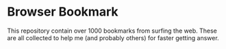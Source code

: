 # Browser Bookmark
This repository contain over 1000 bookmarks from surfing the web.
These are all collected to help me (and probably others) for faster getting answer.
